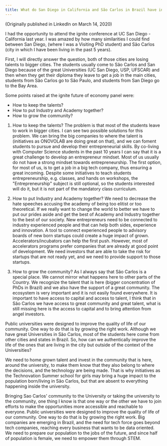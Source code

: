 ```yaml
---
title: What do San Diego in California and São Carlos in Brazil have in common ?
---
```

(Originally published in LinkedIn on March 14, 2020)

I had the opportunity to attend the ignite conference at UC San Diego - California last year. I was amazed by how many similarities I could find between San Diego, (where I was a Visiting PhD student) and São Carlos (city in which I have been living in the past 5 years).

First, I will directly answer the question, both of those cities are losing talents to bigger cities. The students usually come to São Carlos and San Diego because of the great Universities (UC San Diego, USP, UFSCAR) and then when they get their diploma they leave to get a job in the main cities, students from São Carlos go to São Paulo, and students from San Diego go to the Bay Area.

Some points raised at the ignite future of economy panel were:

- How to keep the talents?
- How to put Industry and Academy together?
- How to grow the community?

1. How to keep the talents?
The problem is that most of the students leave to work in bigger cities. I can see two possible solutions for this problem. We can bring the big companies to where the talent is (initiatives as ONOVOLAB are doing great on that), and we can foment students to pursue and develop their entrepreneurial skills. By co-living with Computer Science students in the past 10 years I can say that it is a great challenge to develop an entrepreneur mindset. Most of us usually do not have a strong mindset towards entrepreneurship. The first option, for most of us, is to get a job in a big tech company, thus ensuring a great incoming. Despite some initiatives to teach students entrepreneurship, e.g. classes, and hands on workshops, the "Entrepreneurship" subject is still optional, so the students interested will do it, but it is not part of the mandatory class curriculum.

1. How to put Industry and Academy together?
We need to decrease the hate speeches accusing the academy of being too elitist or too theoretical. If we really want to change the world to better we have to put our prides aside and get the best of Academy and Industry together to the best of our society. New entrepreneurs need to be connected to industry experienced people and that can help both sides, experience and innovation. A tool to connect experienced people to advisory boards of new born startups could create a huge impact of grown. Accelerators/incubators can help the first push. However, most of accelerators programs prefer companies that are already at good point of development. We need investors that are able to take the risk for startups that are not ready yet, and we need to provide support to those startups.

1. How to grow the community?
As I always say that São Carlos is a special place. We cannot mirror what happens here to other parts of the Country. We recognize the talent that is here (bigger concentration of PhDs in Brazil) and we also have the support of a great community. The ecosystem is very important and it is not easily found everywhere. It is important to have access to capital and access to talent, I think that in São Carlos we have access to great community and great talent, what is still missing here is the access to capital and to bring attention from angel investors.

Public universities were designed to improve the quality of life of our community. One way to do that is by growing the right work. Although we have great Universities in São Carlos, most of the students here come from other cities and states in Brazil. So, how can we authentically improve the life of the ones that are living in the city but outside of the context of the Universities?

We need to home grown talent and invest in the community that is here, around the university, to make them know that they also belong to where the decisions, and the technology are being made. That is why initiatives as the Technovation Summer school for girls may bring a huge impact to the population born/living in São Carlos, but that are absent to everything happening inside the university.

Bringing Sao Carlos' community to the University or taking the university to the community, one thing I know is that one way or the other we have to join efforts to make the opportunities more accessible and reachable to everyone. Public universities were designed to improve the quality of life of our community. One way to do that is by growing the right work. Big companies are emerging in Brazil, and the need for tech force goes beyond tech companies, reaching every business that wants to be data oriented. We need to prepare our population to the jobs of the future, and since half of population is female, we need to empower them through STEM.
